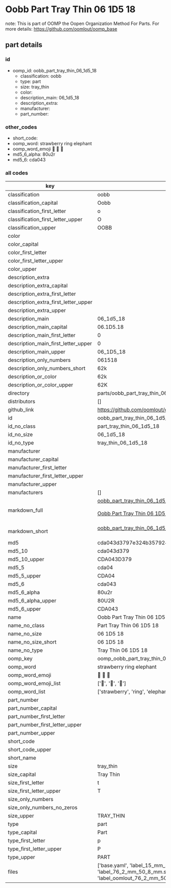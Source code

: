 # Oobb Part Tray Thin 06 1D5 18  

note: This is part of OOMP the Oopen Organization Method For Parts. For more details: https://github.com/oomlout/oomp_base

##  part details





### id
* oomp_id: oobb_part_tray_thin_06_1d5_18
  * classification: oobb
  * type: part
  * size: tray_thin
  * color: 
  * description_main: 06_1d5_18
  * description_extra: 
  * manufacturer: 
  * part_number: 

### other_codes
* short_code: 
* oomp_word: strawberry ring elephant
* oomp_word_emoji :strawberry: :ring: :elephant:
* md5_6_alpha: 80u2r
* md5_6: cda043

### all codes 
| key | value |  
| --- | --- |  
| classification | oobb |  
| classification_capital | Oobb |  
| classification_first_letter | o |  
| classification_first_letter_upper | O |  
| classification_upper | OOBB |  
| color |  |  
| color_capital |  |  
| color_first_letter |  |  
| color_first_letter_upper |  |  
| color_upper |  |  
| description_extra |  |  
| description_extra_capital |  |  
| description_extra_first_letter |  |  
| description_extra_first_letter_upper |  |  
| description_extra_upper |  |  
| description_main | 06_1d5_18 |  
| description_main_capital | 06.1D5.18 |  
| description_main_first_letter | 0 |  
| description_main_first_letter_upper | 0 |  
| description_main_upper | 06_1D5_18 |  
| description_only_numbers | 061518 |  
| description_only_numbers_short | 62k |  
| description_or_color | 62k |  
| description_or_color_upper | 62K |  
| directory | parts/oobb_part_tray_thin_06_1d5_18 |  
| distributors | [] |  
| github_link | https://github.com/oomlout/oomlout_oomp_part_src/tree/main/parts/oobb_part_tray_thin_06_1d5_18/working |  
| id | oobb_part_tray_thin_06_1d5_18 |  
| id_no_class | part_tray_thin_06_1d5_18 |  
| id_no_size | 06_1d5_18 |  
| id_no_type | tray_thin_06_1d5_18 |  
| manufacturer |  |  
| manufacturer_capital |  |  
| manufacturer_first_letter |  |  
| manufacturer_first_letter_upper |  |  
| manufacturer_upper |  |  
| manufacturers | [] |  
| markdown_full | [oobb_part_tray_thin_06_1d5_18](https://github.com/oomlout/oomlout_oomp_part_src/tree/main/parts/oobb_part_tray_thin_06_1d5_18/working)<br>[](https://github.com/oomlout/oomlout_oomp_part_src/tree/main/parts/oobb_part_tray_thin_06_1d5_18/working)<br>[Oobb Part Tray Thin 06 1D5 18](https://github.com/oomlout/oomlout_oomp_part_src/tree/main/parts/oobb_part_tray_thin_06_1d5_18/working)<br><br> |  
| markdown_short | [oobb_part_tray_thin_06_1d5_18](https://github.com/oomlout/oomlout_oomp_part_src/tree/main/parts/oobb_part_tray_thin_06_1d5_18/working)<br><br> |  
| md5 | cda043d3797e324b3579242999102e12 |  
| md5_10 | cda043d379 |  
| md5_10_upper | CDA043D379 |  
| md5_5 | cda04 |  
| md5_5_upper | CDA04 |  
| md5_6 | cda043 |  
| md5_6_alpha | 80u2r |  
| md5_6_alpha_upper | 80U2R |  
| md5_6_upper | CDA043 |  
| name | Oobb Part Tray Thin 06 1D5 18 |  
| name_no_class | Part Tray Thin 06 1D5 18 |  
| name_no_size | 06 1D5 18 |  
| name_no_size_short | 06 1D5 18 |  
| name_no_type | Tray Thin 06 1D5 18 |  
| oomp_key | oomp_oobb_part_tray_thin_06_1d5_18 |  
| oomp_word | strawberry ring elephant |  
| oomp_word_emoji | :strawberry: :ring: :elephant: |  
| oomp_word_emoji_list | [':strawberry:', ':ring:', ':elephant:'] |  
| oomp_word_list | ['strawberry', 'ring', 'elephant'] |  
| part_number |  |  
| part_number_capital |  |  
| part_number_first_letter |  |  
| part_number_first_letter_upper |  |  
| part_number_upper |  |  
| short_code |  |  
| short_code_upper |  |  
| short_name |  |  
| size | tray_thin |  
| size_capital | Tray Thin |  
| size_first_letter | t |  
| size_first_letter_upper | T |  
| size_only_numbers |  |  
| size_only_numbers_no_zeros |  |  
| size_upper | TRAY_THIN |  
| type | part |  
| type_capital | Part |  
| type_first_letter | p |  
| type_first_letter_upper | P |  
| type_upper | PART |  
| files | ['base.yaml', 'label_15_mm_30_mm.pdf', 'label_15_mm_30_mm.svg', 'label_76_2_mm_50_8_mm.pdf', 'label_76_2_mm_50_8_mm.svg', 'label_oomlout_76_2_mm_50_8_mm.pdf', 'label_oomlout_76_2_mm_50_8_mm.svg', 'readme.md', 'working.json', 'working.yaml'] |  
